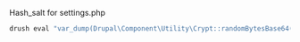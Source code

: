 Hash_salt for settings.php

``` sh
drush eval "var_dump(Drupal\Component\Utility\Crypt::randomBytesBase64(55))"
```
